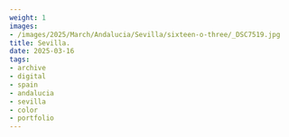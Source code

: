 ```yaml
---
weight: 1
images:
- /images/2025/March/Andalucia/Sevilla/sixteen-o-three/_DSC7519.jpg
title: Sevilla.
date: 2025-03-16
tags:
- archive
- digital
- spain
- andalucia
- sevilla
- color
- portfolio
---
```


